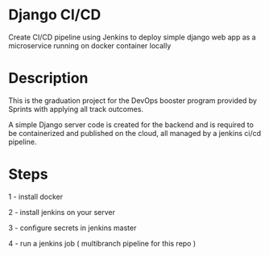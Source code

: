 # Django CI/CD

Create CI/CD pipeline using Jenkins to deploy simple django web app as a microservice running on docker container locally

# Description 

This is the graduation project for the DevOps booster program provided by Sprints with applying all track outcomes.

A simple Django server code is created for the backend and is required to be containerized and published on the cloud, all managed by a jenkins ci/cd pipeline.

# Steps

1 - install docker

2 - install jenkins on your server 

3 - configure secrets in jenkins master

4 - run a jenkins job ( multibranch pipeline for this repo )
